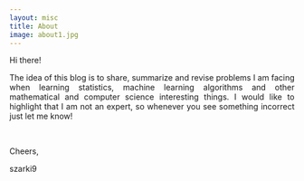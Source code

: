 ```yaml
---
layout: misc
title: About
image: about1.jpg
---
```


<p align = "justify"> Hi there! </p>
<p align = "justify">The idea of this blog is to share, summarize and revise problems I am facing when learning statistics, machine learning algorithms and other mathematical and computer science interesting things. I would like to highlight that I am not an expert, so whenever you see something incorrect just let me know! </p>
<br/>
<p>Cheers, </p>
<p>szarki9</p>
